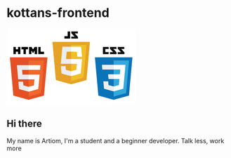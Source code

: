 # kottans-frontend

![images](assets/img/frontend.png)

## Hi there

My name is Artiom, I'm a student and a beginner developer.
Talk less, work more
